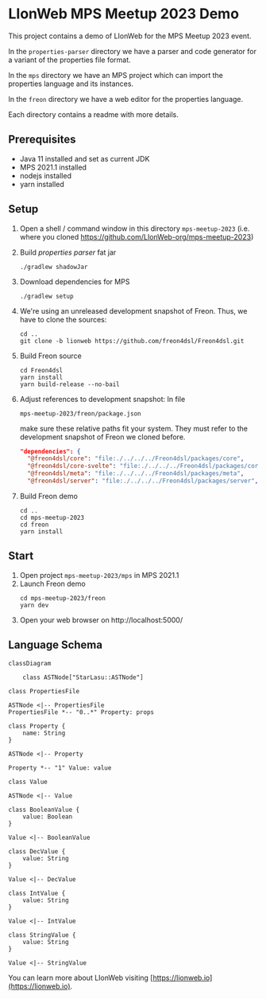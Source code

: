 # LIonWeb MPS Meetup 2023 Demo

This project contains a demo of LIonWeb for the MPS Meetup 2023 event.

In the `properties-parser` directory we have a parser and code generator for a variant of the properties file format.

In the `mps` directory we have an MPS project which can import the properties language and its instances.

In the `freon` directory we have a web editor for the properties language.

Each directory contains a readme with more details.

## Prerequisites
* Java 11 installed and set as current JDK
* MPS 2021.1 installed
* nodejs installed
* yarn installed

## Setup

1. Open a shell / command window in this directory `mps-meetup-2023` (i.e. where you cloned https://github.com/LIonWeb-org/mps-meetup-2023)

2. Build _properties parser_ fat jar
   ```shell
   ./gradlew shadowJar
   ```
   
3. Download dependencies for MPS
   ```shell
   ./gradlew setup
   ```
   
4. We're using an unreleased development snapshot of Freon. Thus, we have to clone the sources:
   ```shell
   cd ..
   git clone -b lionweb https://github.com/freon4dsl/Freon4dsl.git
   ```
   
5. Build Freon source
   ```shell
   cd Freon4dsl
   yarn install
   yarn build-release --no-bail 
   ```
   
6. Adjust references to development snapshot:
   In file
   ```
   mps-meetup-2023/freon/package.json
   ```
   make sure these relative paths fit your system.
   They must refer to the development snapshot of Freon we cloned before.
   ```json
   "dependencies": {
     "@freon4dsl/core": "file:./../../../Freon4dsl/packages/core",
     "@freon4dsl/core-svelte": "file:./../../../Freon4dsl/packages/core-svelte",
     "@freon4dsl/meta": "file:./../../../Freon4dsl/packages/meta",
     "@freon4dsl/server": "file:./../../../Freon4dsl/packages/server",
   ```
   
7. Build Freon demo
   ```shell
   cd ..
   cd mps-meetup-2023
   cd freon
   yarn install
   ```

## Start
1. Open project `mps-meetup-2023/mps` in MPS 2021.1
2. Launch Freon demo
   ```shell
   cd mps-meetup-2023/freon
   yarn dev
   ```
3. Open your web browser on http://localhost:5000/



## Language Schema

```mermaid
classDiagram

    class ASTNode["StarLasu::ASTNode"]

class PropertiesFile

ASTNode <|-- PropertiesFile
PropertiesFile *-- "0..*" Property: props 

class Property {
    name: String
}

ASTNode <|-- Property

Property *-- "1" Value: value

class Value

ASTNode <|-- Value

class BooleanValue {
    value: Boolean
}

Value <|-- BooleanValue

class DecValue {
    value: String
}

Value <|-- DecValue

class IntValue {
    value: String
}

Value <|-- IntValue

class StringValue {
    value: String
}

Value <|-- StringValue
```

You can learn more about LIonWeb visiting [https://lionweb.io](https://lionweb.io).
